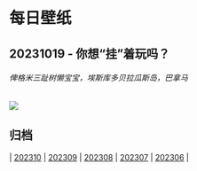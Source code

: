 # 每日壁纸

## 20231019 - 你想“挂”着玩吗？

###### 俾格米三趾树懒宝宝，埃斯库多贝拉瓜斯岛，巴拿马

![](https://www.bing.com/th?id=OHR.PygmySloth_ZH-CN4739853522_UHD.jpg)

## 归档

| [202310](/202310/README.md)
| [202309](/202309/README.md)
| [202308](/202308/README.md)
| [202307](/202307/README.md)
| [202306](/202306/README.md)
|